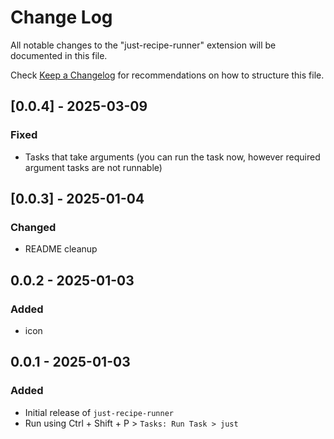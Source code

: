 # Change Log

All notable changes to the "just-recipe-runner" extension will be documented in this file.

Check [Keep a Changelog](http://keepachangelog.com/) for recommendations on how to structure this file.

## [0.0.4] - 2025-03-09

### Fixed

- Tasks that take arguments (you can run the task now, however required argument tasks are not runnable)

## [0.0.3] - 2025-01-04

### Changed

- README cleanup

## 0.0.2 - 2025-01-03

### Added

- icon

## 0.0.1 - 2025-01-03

### Added

- Initial release of `just-recipe-runner`
- Run using Ctrl + Shift + P > `Tasks: Run Task > just`
